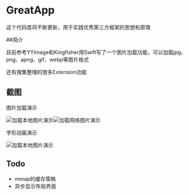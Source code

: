 # GreatApp

这个代码库将不断更新，用于实践优秀第三方框架的思想和原理

##简介

目前参考YYImage和Kingfisher用Swift写了一个图片加载功能，可以加载jpg、png、apng、gif、webp等图片格式

还有搜集整理的很多Extension功能 

## 截图

图片加载演示

<img src="https://raw.githubusercontent.com/zhaofucheng1129/GreatApp/master/Screenshots/20190423_025709.GIF" alt="加载本地图片演示" title="加载本地图片演示" display="inline"/><img src="https://raw.githubusercontent.com/zhaofucheng1129/GreatApp/master/Screenshots/20190423_025827.GIF" alt="加载网络图片演示" title="加载网络图片演示" display="inline"/>

字形动画演示

<img src="https://raw.githubusercontent.com/zhaofucheng1129/GreatApp/master/Screenshots/20190423_183336.GIF" alt="加载本地图片演示" title="加载本地图片演示" display="inline"/>

## Todo

- mmap的缓存策略
- 异步显示布局界面

